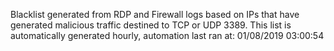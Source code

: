 Blacklist generated from RDP and Firewall logs based on IPs that have generated malicious traffic destined to TCP or UDP 3389.
This list is automatically generated hourly, automation last ran at: 01/08/2019 03:00:54
